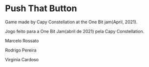 # Push That Button

Game made by Capy Constellation at the One Bit jam(April, 2021).

Jogo feito para a One Bit Jam(abril de 2021) pela Capy Constellation.


Marcelo Rossato

Rodrigo Pereira

Virginia Cardoso
